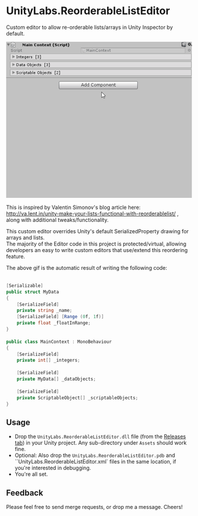 # UnityLabs.ReorderableListEditor

Custom editor to allow re-orderable lists/arrays in Unity Inspector by default.

![ReorderableListEditor.gif](Andeart.UnityLabs.ReorderableListEditor.gif)

This is inspired by Valentin Simonov's blog article here: http://va.lent.in/unity-make-your-lists-functional-with-reorderablelist/ , along with additional tweaks/functionality.

This custom editor overrides Unity's default SerializedProperty drawing for arrays and lists.  
The majority of the Editor code in this project is protected/virtual, allowing developers an easy to write custom editors that use/extend this reordering feature.  
  
The above gif is the automatic result of writing the following code:  

```csharp

[Serializable]
public struct MyData
{
    [SerializeField]
    private string _name;
    [SerializeField] [Range (0f, 1f)]
    private float _floatInRange;
}

public class MainContext : MonoBehaviour
{
    [SerializeField]
    private int[] _integers;

    [SerializeField]
    private MyData[] _dataObjects;

    [SerializeField]
    private ScriptableObject[] _scriptableObjects;
}
```  

## Usage

* Drop the `UnityLabs.ReorderableListEditor.dll` file (from the [Releases tab](https://github.com/andeart/UnityLabs.ReorderableListEditor/releases)) in your Unity project. Any sub-directory under `Assets` should work fine.
* Optional: Also drop the `UnityLabs.ReorderableListEditor.pdb` and ``UnityLabs.ReorderableListEditor.xml` files in the same location, if you're interested in debugging.
* You're all set.

## Feedback

Please feel free to send merge requests, or drop me a message. Cheers!